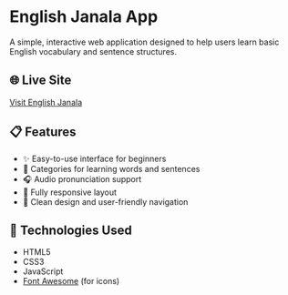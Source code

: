 # English Janala App

A simple, interactive web application designed to help users learn basic English vocabulary and sentence structures.

## 🌐 Live Site
[Visit English Janala](https://khalidhossain5000.github.io/english-janala-app/)

## 📋 Features

- ✨ Easy-to-use interface for beginners
- 📖 Categories for learning words and sentences
- 🎧 Audio pronunciation support
- 📱 Fully responsive layout
- 🌙 Clean design and user-friendly navigation

## 🚀 Technologies Used

- HTML5
- CSS3
- JavaScript
- [Font Awesome](https://fontawesome.com/) (for icons)
